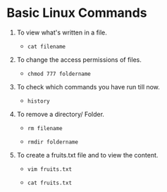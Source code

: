 
# Basic Linux Commands

1. To view what's written in a file.
    
    - ``` cat filename ``` 


2. To change the access permissions of files.
   
    - ``` chmod 777 foldername ``` 


3. To check which commands you have run till now.

    - ``` history ``` 


4. To remove a directory/ Folder.

    - ``` rm filename ``` 
      

    - ``` rmdir foldername ``` 
    

5. To create a fruits.txt file and to view the content.
    
    - ``` vim fruits.txt ``` 


    - ``` cat fruits.txt ``` 

 
